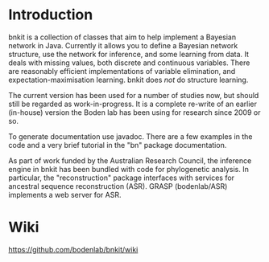 # Introduction #

bnkit is a collection of classes that aim to help implement a Bayesian network in Java.
Currently it allows you to define a Bayesian network structure, use the network for inference,
and some learning from data.
It deals with missing values, both discrete and continuous variables.
There are reasonably efficient implementations of variable elimination, and expectation-maximisation
Iearning. bnkit does _not_ do structure learning.

The current version has been used for a number of studies now, but should still be regarded as work-in-progress.
It is a complete re-write of an earlier (in-house) version the Boden lab has been using for research since 2009 or so.

To generate documentation use javadoc. There are a few examples in the code and a very
brief tutorial in the "bn" package documentation.

As part of work funded by the Australian Research Council, the inference engine in bnkit has been bundled with code for phylogenetic analysis. In particular, the "reconstruction" package interfaces with services for ancestral sequence reconstruction (ASR). GRASP (bodenlab/ASR) implements a web server for ASR.

# Wiki #
https://github.com/bodenlab/bnkit/wiki
